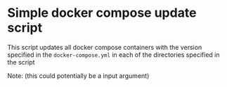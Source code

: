 # Simple docker compose update script

This script updates all docker compose containers with the version specified in the `docker-compose.yml` in each of the directories specified in the script

Note: (this could potentially be a input argument)
